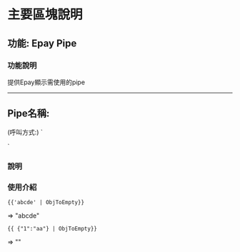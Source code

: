 # 主要區塊說明
## 功能: Epay Pipe


### 功能說明
提供Epay顯示需使用的pipe


---
## Pipe名稱: 
(呼叫方式:) `

`

### 說明


### 使用介紹

`{{'abcde' | ObjToEmpty}}`

=> "abcde"

`{{ {"1":"aa"} | ObjToEmpty}}`

=> ""